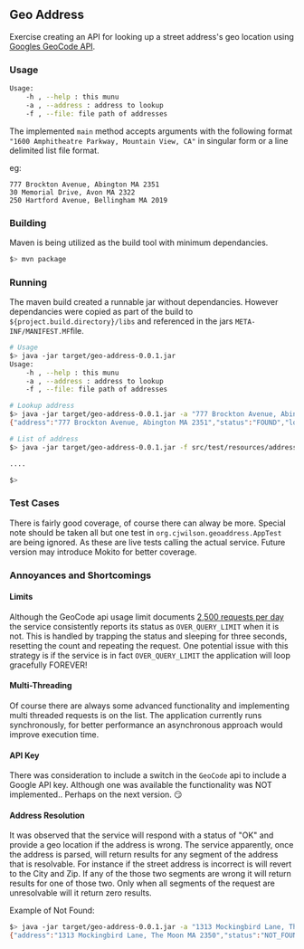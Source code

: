 ## Geo Address

Exercise creating an API for looking up a street address's geo location using [Googles GeoCode API](https://developers.google.com/maps/documentation/geocoding/intro). 

### Usage

```bash
Usage:
	-h , --help : this munu
	-a , --address : address to lookup
	-f , --file: file path of addresses
```

The implemented `main` method accepts arguments with the following format `"1600 Amphitheatre Parkway, Mountain View, CA"` in singular form or a line delimited list file format.

eg:

```text
777 Brockton Avenue, Abington MA 2351
30 Memorial Drive, Avon MA 2322
250 Hartford Avenue, Bellingham MA 2019
```

### Building

Maven is being utilized as the build tool with minimum dependancies.

```bash
$> mvn package

```

### Running 

The maven build created a runnable jar without dependancies. However dependancies were copied as part of the build to `${project.build.directory}/libs` and referenced in the jars `META-INF/MANIFEST.MF`file.

```bash
# Usage
$> java -jar target/geo-address-0.0.1.jar
Usage:
	-h , --help : this munu
	-a , --address : address to lookup
	-f , --file: file path of addresses

# Lookup address 
$> java -jar target/geo-address-0.0.1.jar -a "777 Brockton Avenue, Abington MA 2351"
{"address":"777 Brockton Avenue, Abington MA 2351","status":"FOUND","location":{"lat":-70.9686115,"lng":42.0963462}}

# List of address
$> java -jar target/geo-address-0.0.1.jar -f src/test/resources/addresses.txt

....

$>

```

### Test Cases

There is fairly good coverage, of course there can alway be more. Special note should be taken all but one test in `org.cjwilson.geoaddress.AppTest` are being ignored. As these are live tests calling the actual service. Future version may introduce Mokito for better coverage.

### Annoyances and Shortcomings

#### Limits

Although the GeoCode api usage limit documents [2,500 requests per day](https://developers.google.com/maps/documentation/geocoding/usage-limits) the service consistently reports its status as `OVER_QUERY_LIMIT` when it is not. This is handled by trapping the status and sleeping for three seconds, resetting the count and repeating the request. One potential issue with this strategy is if the service is in fact `OVER_QUERY_LIMIT` the application will loop gracefully FOREVER!

#### Multi-Threading

Of course there are always some advanced functionality and implementing multi threaded requests is on the list. The application currently runs synchronously, for better performance an asynchronous approach would improve execution time.

#### API Key

There was consideration to include a switch in the `GeoCode` api to include a Google API key. Although one was available the functionality was NOT implemented.. Perhaps on the next version. :smirk:

#### Address Resolution
It was observed that the service will respond with a status of "OK" and provide a geo location if the address is wrong. The service apparently, once the address is parsed, will return results for any segment of the address that is resolvable. For instance if the street address is incorrect is will revert to the City and Zip. If any of the those two segments are wrong it will return results for one of those two. Only when all segments of the request are unresolvable will it return zero results.

Example of Not Found:

```bash
$> java -jar target/geo-address-0.0.1.jar -a "1313 Mockingbird Lane, The Moon MA 2350"
{"address":"1313 Mockingbird Lane, The Moon MA 2350","status":"NOT_FOUND","location":{"lat":0.0,"lng":0.0}}
```

